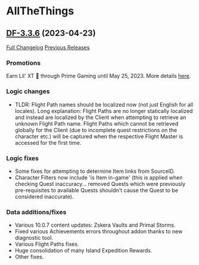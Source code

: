 # AllTheThings

## [DF-3.3.6](https://github.com/DFortun81/AllTheThings/tree/DF-3.3.6) (2023-04-23)
[Full Changelog](https://github.com/DFortun81/AllTheThings/compare/DF-3.3.5...DF-3.3.6) [Previous Releases](https://github.com/DFortun81/AllTheThings/releases)

### Promotions

Earn Lil' XT 🤖 through Prime Gaming until May 25, 2023. More details [here](https://worldofwarcraft.blizzard.com/en-us/news/23938292).

### Logic changes

- TLDR: Flight Path names should be localized now (not just English for all locales). Long explanation: Flight Paths are no longer statically localized and instead are localized by the Client when attempting to retrieve an unknown Flight Path name. Flight Paths which cannot be retrieved globally for the Client (due to incomplete quest restrictions on the character etc.) will be captured when the respective Flight Master is accessed for the first time.

### Logic fixes

- Some fixes for attempting to determine Item links from SourceID.
- Character Filters now include 'is Item in-game' (this is applied when checking Quest inaccuracy... removed Quests which were previously pre-requisites to available Quests shouldn't cause the Quest to be considered inaccurate).

### Data additions/fixes

- Various 10.0.7 content updates: Zskera Vaults and Primal Storms.
- Fixed various Achievements errors throughout addon thanks to new diagnostic tool.
- Various Flight Paths fixes.
- Huge consolidation of many Island Expedition Rewards.
- Other fixes.
